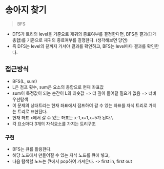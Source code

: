 # 송아지 찾기

> BFS

- DFS가 트리의 level을 기준으로 재귀의 종료여부를 결정한다면, BFS은 결과(대개 총합)를 기준으로 재귀의 종료여부를 결정한다. (생각해보면 당연)
- 즉 DFS는 level의 끝까지 가서야 결과를 확인하고, BFS는 level마다 결과를 확인한다.

## 접근방식

- BFS(L, sum)
- L은 점프 횟수, sum은 요소의 총합으로 현재 좌표값
- sum이 특정값이 되는 순간이 L의 최솟값 => 더 깊이 들어갈 필요가 없음 => 너비우선탐색
- 이 문제의 상태트리는 현재 좌표에서 점프하여 갈 수 있는 좌표를 자식 트리로 가지는 트리로 표현된다.
- 현재 좌표 x에서 갈 수 있는 좌표는 x-1,x+1,x+5가 된다.\
- 각 요소마다 3개의 자식요소를 가지는 트리구조

### 구현

- BFS는 큐를 활용한다.
- 해당 노드에서 만들어질 수 있는 자식 노드를 큐에 넣고,
- 다음 탐색할 노드는 큐에서 pop하여 가져온다. -> first in, first out
